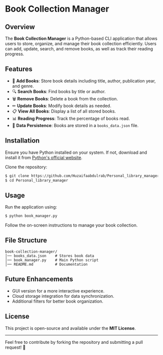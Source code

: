 # Book Collection Manager

## Overview
The **Book Collection Manager** is a Python-based CLI application that allows users to store, organize, and manage their book collection efficiently. Users can add, update, search, and remove books, as well as track their reading progress.

## Features
- 📖 **Add Books**: Store book details including title, author, publication year, and genre.
- 🔍 **Search Books**: Find books by title or author.
- 🗑 **Remove Books**: Delete a book from the collection.
- ✏ **Update Books**: Modify book details as needed.
- 📋 **View All Books**: Display a list of all stored books.
- 📊 **Reading Progress**: Track the percentage of books read.
- 💾 **Data Persistence**: Books are stored in a `books_data.json` file.

## Installation
Ensure you have Python installed on your system. If not, download and install it from [Python's official website](https://www.python.org/downloads/).

Clone the repository:
```sh
$ git clone https://github.com/Huzaifaabdulrab/Personal_library_manager
$ cd Personal_library_manager
```

## Usage
Run the application using:
```sh
$ python book_manager.py
```
Follow the on-screen instructions to manage your book collection.

## File Structure
```
book-collection-manager/
│── books_data.json    # Stores book data
│── book_manager.py    # Main Python script
│── README.md          # Documentation
```

## Future Enhancements
- GUI version for a more interactive experience.
- Cloud storage integration for data synchronization.
- Additional filters for better book organization.

## License
This project is open-source and available under the **MIT License**.

---
Feel free to contribute by forking the repository and submitting a pull request! 🚀